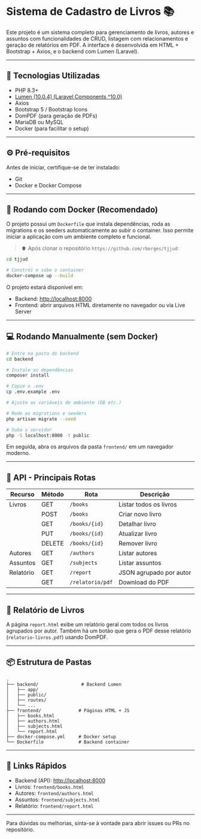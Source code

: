 # Sistema de Cadastro de Livros 📚

Este projeto é um sistema completo para gerenciamento de livros, autores e assuntos com funcionalidades de CRUD, listagem com relacionamentos e geração de relatórios em PDF. A interface é desenvolvida em HTML + Bootstrap + Axios, e o backend com Lumen (Laravel).

---

## 🚀 Tecnologias Utilizadas

* PHP 8.3+
* [Lumen (10.0.4) (Laravel Components ^10.0)](https://lumen.laravel.com/)
* Axios
* Bootstrap 5 / Bootstrap Icons
* DomPDF (para geração de PDFs)
* MariaDB ou MySQL
* Docker (para facilitar o setup)

---

## ⚙️ Pré-requisitos

Antes de iniciar, certifique-se de ter instalado:

* Git
* Docker e Docker Compose

---

## 🐳 Rodando com Docker (Recomendado)

O projeto possui um `Dockerfile` que instala dependências, roda as migrations e os seeders automaticamente ao subir o container. Isso permite iniciar a aplicação com um ambiente completo e funcional.

> ⬆️ Após clonar o repositório `https://github.com/rborges/tjjud`:

```bash
cd tjjud

# Constrói e sobe o container
docker-compose up --build
```

O projeto estará disponível em:

* Backend: [http://localhost:8000](http://localhost:8000)
* Frontend: abrir arquivos HTML diretamente no navegador ou via Live Server

---

## 💻 Rodando Manualmente (sem Docker)

```bash
# Entre na pasta do backend
cd backend

# Instale as dependências
composer install

# Copie o .env
cp .env.example .env

# Ajuste as variáveis de ambiente (DB etc.)

# Rode as migrations e seeders
php artisan migrate --seed

# Suba o servidor
php -S localhost:8000 -t public
```

Em seguida, abra os arquivos da pasta `frontend/` em um navegador moderno.

---

## 🔌 API - Principais Rotas

| Recurso   | Método | Rota             | Descrição               |
| --------- | ------ | ---------------- | ----------------------- |
| Livros    | GET    | `/books`         | Listar todos os livros  |
|           | POST   | `/books`         | Criar novo livro        |
|           | GET    | `/books/{id}`    | Detalhar livro          |
|           | PUT    | `/books/{id}`    | Atualizar livro         |
|           | DELETE | `/books/{id}`    | Remover livro           |
| Autores   | GET    | `/authors`       | Listar autores          |
| Assuntos  | GET    | `/subjects`      | Listar assuntos         |
| Relatório | GET    | `/report`        | JSON agrupado por autor |
|           | GET    | `/relatorio/pdf` | Download do PDF         |

---

## 📄 Relatório de Livros

A página `report.html` exibe um relatório geral com todos os livros agrupados por autor. Também há um botão que gera o PDF desse relatório (`relatorio-livros.pdf`) usando DomPDF.

---

## 📦 Estrutura de Pastas

```
.
├── backend/                # Backend Lumen
│   ├── app/
│   ├── public/
│   ├── routes/
│   └── ...
├── frontend/              # Páginas HTML + JS
│   ├── books.html
│   ├── authors.html
│   ├── subjects.html
│   └── report.html
├── docker-compose.yml     # Docker setup
└── Dockerfile             # Backend container
```

---

## 🔗 Links Rápidos

* Backend (API): [http://localhost:8000](http://localhost:8000)
* Livros: `frontend/books.html`
* Autores: `frontend/authors.html`
* Assuntos: `frontend/subjects.html`
* Relatório: `frontend/report.html`

---

Para dúvidas ou melhorias, sinta-se à vontade para abrir issues ou PRs no repositório.

